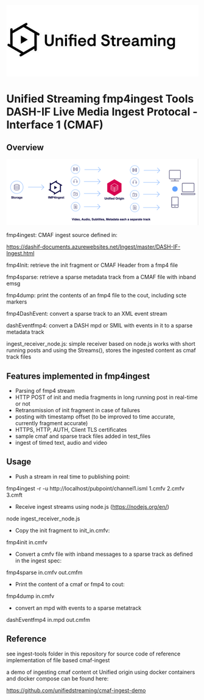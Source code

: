 ![Image](unifiedstreaming-logo-black.jpg?raw=true)

# Unified Streaming fmp4ingest Tools <br/> DASH-IF Live Media Ingest Protocal - Interface 1 (CMAF)

## Overview

![Image](fmp4ingest_flow.png?raw=true)

fmp4ingest: CMAF ingest source defined in: 

https://dashif-documents.azurewebsites.net/Ingest/master/DASH-IF-Ingest.html

fmp4Init: retrieve the init fragment or CMAF Header from a fmp4 file

fmp4sparse: retrieve a sparse metadata track from a CMAF file with inband emsg

fmp4dump: print the contents of an fmp4 file to the cout, including scte markers 

fmp4DashEvent: convert a sparse track to an XML event stream

dashEventfmp4: convert a DASH mpd or SMIL with events in it to a sparse metadata track

ingest_receiver_node.js: simple receiver based on node.js works with short running posts and using the Streams(), 
                         stores the ingested content as cmaf track files


## Features implemented in fmp4ingest

- Parsing of fmp4 stream
- HTTP POST of init and media fragments in long running post in real-time or not
- Retransmission of init fragment in case of failures
- posting with timestamp offset (to be improved to time accurate, currently fragment accurate)
- HTTPS, HTTP, AUTH, Client TLS certificates
- sample cmaf and sparse track files added in test_files
- ingest of timed text, audio and video

## Usage 

- Push a stream in real time to publishing point: 

fmp4ingest -r -u http://localhost/pubpoint/channel1.isml 1.cmfv 2.cmfv 3.cmft 

- Receive ingest streams using node.js (https://nodejs.org/en/) 

node ingest_receiver_node.js

- Copy the init fragment to init_in.cmfv:

fmp4init in.cmfv  

- Convert a cmfv file with inband messages to a sparse track as defined in the ingest spec:

fmp4sparse in.cmfv out.cmfm  

- Print the content of a cmaf or fmp4 to cout:

fmp4dump in.cmfv  

- convert an mpd with events to a sparse metatrack 

dashEventfmp4 in.mpd out.cmfm


## Reference 

see ingest-tools folder in this repository for source code of reference implementation of file based cmaf-ingest

a demo of ingesting cmaf content ot Unified origin using docker containers and docker compose can be found here: 

https://github.com/unifiedstreaming/cmaf-ingest-demo
